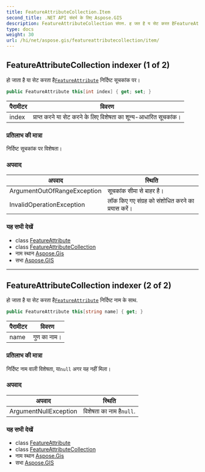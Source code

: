 ```yaml
---
title: FeatureAttributeCollection.Item
second_title: .NET API संदर्भ के लिए Aspose.GIS
description: FeatureAttributeCollection संपत्त. ह जत है य सेट करत हैFeatureAttribute नर्दष्ट सूचकंक पर
type: docs
weight: 30
url: /hi/net/aspose.gis/featureattributecollection/item/
---
```

## FeatureAttributeCollection indexer (1 of 2)

हो जाता है या सेट करता है[`FeatureAttribute`](../../featureattribute/) निर्दिष्ट सूचकांक पर।

```csharp
public FeatureAttribute this[int index] { get; set; }
```

| पैरामीटर | विवरण |
| --- | --- |
| index | प्राप्त करने या सेट करने के लिए विशेषता का शून्य-आधारित सूचकांक। |

### प्रतिलाभ की मात्रा

निर्दिष्ट सूचकांक पर विशेषता।

### अपवाद

| अपवाद | स्थिति |
| --- | --- |
| ArgumentOutOfRangeException | सूचकांक सीमा से बाहर है। |
| InvalidOperationException | लॉक किए गए संग्रह को संशोधित करने का प्रयास करें। |

### यह सभी देखें

* class [FeatureAttribute](../../featureattribute/)
* class [FeatureAttributeCollection](../)
* नाम स्थान [Aspose.Gis](../../featureattributecollection/)
* सभा [Aspose.GIS](../../../)

---

## FeatureAttributeCollection indexer (2 of 2)

हो जाता है या सेट करता है[`FeatureAttribute`](../../featureattribute/) निर्दिष्ट नाम के साथ.

```csharp
public FeatureAttribute this[string name] { get; }
```

| पैरामीटर | विवरण |
| --- | --- |
| name | गुण का नाम। |

### प्रतिलाभ की मात्रा

निर्दिष्ट नाम वाली विशेषता, या`null` अगर यह नहीं मिला।

### अपवाद

| अपवाद | स्थिति |
| --- | --- |
| ArgumentNullException | विशेषता का नाम है`null`. |

### यह सभी देखें

* class [FeatureAttribute](../../featureattribute/)
* class [FeatureAttributeCollection](../)
* नाम स्थान [Aspose.Gis](../../featureattributecollection/)
* सभा [Aspose.GIS](../../../)


